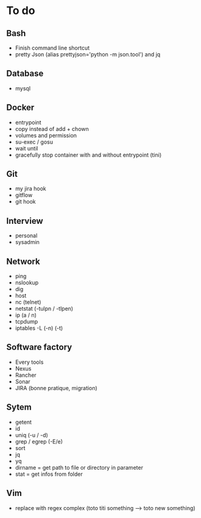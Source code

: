 # To do

## Bash
* Finish command line shortcut
* pretty Json (alias prettyjson='python -m json.tool') and jq

## Database
* mysql 

## Docker
* entrypoint
* copy instead of add + chown
* volumes and permission
* su-exec / gosu
* wait until
* gracefully stop container with and without entrypoint (tini)

## Git
* my jira hook
* gitflow
* git hook

## Interview
* personal
* sysadmin

## Network
* ping
* nslookup
* dig
* host
* nc (telnet)
* netstat (-tulpn / -tlpen)
* ip (a / n)
* tcpdump
* iptables -L (-n) (-t)

## Software factory
* Every tools
* Nexus
* Rancher
* Sonar
* JIRA (bonne pratique, migration)

## Sytem
* getent
* id
* uniq (-u / -d)
* grep / egrep (-E/e)
* sort
* jq
* yq
* dirname = get path to file or directory in parameter
* stat = get infos from folder

## Vim
* replace with regex complex (toto titi something --> toto new something)


